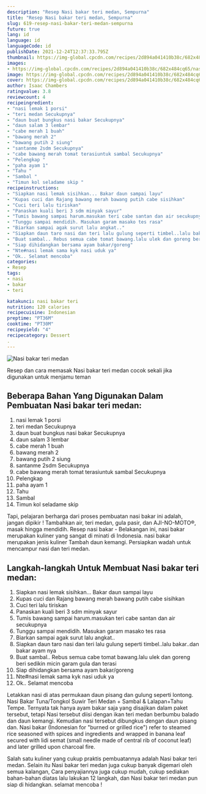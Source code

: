 ```yaml
---
description: "Resep Nasi bakar teri medan, Sempurna"
title: "Resep Nasi bakar teri medan, Sempurna"
slug: 619-resep-nasi-bakar-teri-medan-sempurna
future: true
lang: id
language: id
languageCode: id
publishDate: 2021-12-24T12:37:33.795Z 
thumbnail: https://img-global.cpcdn.com/recipes/2d894a041410b38c/682x484cq65/nasi-bakar-teri-medan-foto-resep-utama.png
images:
- https://img-global.cpcdn.com/recipes/2d894a041410b38c/682x484cq65/nasi-bakar-teri-medan-foto-resep-utama.png
image: https://img-global.cpcdn.com/recipes/2d894a041410b38c/682x484cq65/nasi-bakar-teri-medan-foto-resep-utama.png
cover: https://img-global.cpcdn.com/recipes/2d894a041410b38c/682x484cq65/nasi-bakar-teri-medan-foto-resep-utama.png
author: Isaac Chambers
ratingvalue: 3.8
reviewcount: 4
recipeingredient:
- "nasi lemak 1 porsi"
- "teri medan Secukupnya"
- "daun buat bungkus nasi bakar Secukupnya"
- "daun salam 3 lembar"
- "cabe merah 1 buah"
- "bawang merah 2"
- "bawang putih 2 siung"
- "santanme 2sdm Secukupnya"
- "cabe bawang merah tomat terasiuntuk sambal Secukupnya"
- "Pelengkap "
- "paha ayam 1"
- "Tahu "
- "Sambal "
- "Timun kol seladame skip "
recipeinstructions:
- "Siapkan nasi lemak sisihkan... Bakar daun sampai layu"
- "Kupas cuci dan Rajang bawang merah bawang putih cabe sisihkan"
- "Cuci teri lalu tiriskan"
- "Panaskan kuali beri 3 sdm minyak sayur"
- "Tumis bawang sampai harum.masukan teri cabe santan dan air secukupnya"
- "Tunggu sampai mendidih. Masukan garam masako tes rasa"
- "Biarkan sampai agak surut lalu angkat.."
- "Siapkan daun taro nasi dan teri lalu gulung seperti timbel..lalu bakar..dan bakar ayam nya"
- "Buat sambal.. Rebus semua cabe tomat bawang.lalu ulek dan goreng beri sedikin micin garam gula dan terasi"
- "Siap dihidangkan bersama ayam bakar/goreng"
- "Nte#nasi lemak sama kyk nasi uduk ya"
- "Ok.. Selamat mencoba"
categories:
- Resep
tags:
- nasi
- bakar
- teri

katakunci: nasi bakar teri 
nutrition: 120 calories
recipecuisine: Indonesian
preptime: "PT36M"
cooktime: "PT30M"
recipeyield: "4"
recipecategory: Dessert
. 
---
```



![Nasi bakar teri medan](https://img-global.cpcdn.com/recipes/2d894a041410b38c/682x484cq65/nasi-bakar-teri-medan-foto-resep-utama.png)

Resep dan cara memasak  Nasi bakar teri medan cocok sekali jika digunakan untuk menjamu teman

<!--inarticleads1-->

## Beberapa Bahan Yang Digunakan Dalam Pembuatan Nasi bakar teri medan:

1. nasi lemak 1 porsi
1. teri medan Secukupnya
1. daun buat bungkus nasi bakar Secukupnya
1. daun salam 3 lembar
1. cabe merah 1 buah
1. bawang merah 2
1. bawang putih 2 siung
1. santanme 2sdm Secukupnya
1. cabe bawang merah tomat terasiuntuk sambal Secukupnya
1. Pelengkap 
1. paha ayam 1
1. Tahu 
1. Sambal 
1. Timun kol seladame skip 

Tapi, pelajaran berharga dari proses pembuatan nasi bakar ini adalah, jangan dipikir ! Tambahkan air, teri medan, gula pasir, dan AJI-NO-MOTO®, masak hingga mendidih. Resep nasi bakar - Belakangan ini, nasi bakar merupakan kuliner yang sangat di minati di Indonesia. nasi bakar merupakan jenis kuliner Tambah daun kemangi. Persiapkan wadah untuk mencampur nasi dan teri medan. 

<!--inarticleads2-->

## Langkah-langkah Untuk Membuat Nasi bakar teri medan:

1. Siapkan nasi lemak sisihkan... Bakar daun sampai layu
1. Kupas cuci dan Rajang bawang merah bawang putih cabe sisihkan
1. Cuci teri lalu tiriskan
1. Panaskan kuali beri 3 sdm minyak sayur
1. Tumis bawang sampai harum.masukan teri cabe santan dan air secukupnya
1. Tunggu sampai mendidih. Masukan garam masako tes rasa
1. Biarkan sampai agak surut lalu angkat..
1. Siapkan daun taro nasi dan teri lalu gulung seperti timbel..lalu bakar..dan bakar ayam nya
1. Buat sambal.. Rebus semua cabe tomat bawang.lalu ulek dan goreng beri sedikin micin garam gula dan terasi
1. Siap dihidangkan bersama ayam bakar/goreng
1. Nte#nasi lemak sama kyk nasi uduk ya
1. Ok.. Selamat mencoba


Letakkan nasi di atas permukaan daun pisang dan gulung seperti lontong. Nasi Bakar Tuna/Tongkol Suwir Teri Medan + Sambal &amp; Lalapan+Tahu Tempe. Ternyata tak hanya ayam bakar saja yang disajikan dalam paket tersebut, tetapi Nasi tersebut diisi dengan ikan teri medan berbumbu balado dan daun kemangi. Kemudian nasi tersebut dibungkus dengan daun pisang dan. Nasi bakar (Indonesian for &#34;burned or grilled rice&#34;) refer to steamed rice seasoned with spices and ingredients and wrapped in banana leaf secured with lidi semat (small needle made of central rib of coconut leaf) and later grilled upon charcoal fire. 

Salah satu kuliner yang cukup praktis pembuatannya adalah  Nasi bakar teri medan. Selain itu  Nasi bakar teri medan  juga cukup banyak digemari oleh semua kalangan, Cara penyajiannya juga cukup mudah, cukup sediakan bahan-bahan diatas lalu lakukan 12 langkah, dan  Nasi bakar teri medan  pun siap di hidangkan. selamat mencoba !
